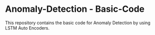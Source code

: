 # Anomaly-Detection - Basic-Code

This repository contains the basic code for Anomaly Detection by using LSTM Auto Encoders.
